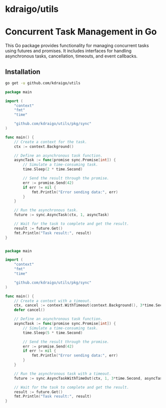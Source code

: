 # kdraigo/utils

# Concurrent Task Management in Go

This Go package provides functionality for managing concurrent tasks using futures and promises. It includes interfaces for handling asynchronous tasks, cancellation, timeouts, and event callbacks.

## Installation

```bash
go get -u github.com/kdraigo/utils
```

```go
package main

import (
	"context"
	"fmt"
	"time"

	"github.com/kdraigo/utils/pkg/sync"
)

func main() {
	// Create a context for the task.
	ctx := context.Background()

	// Define an asynchronous task function.
	asyncTask := func(promise sync.Promise[int]) {
		// Simulate a time-consuming task.
		time.Sleep(2 * time.Second)

		// Send the result through the promise.
		err := promise.Send(42)
		if err != nil {
			fmt.Println("Error sending data:", err)
		}
	}

	// Run the asynchronous task.
	future := sync.AsyncTask(ctx, 1, asyncTask)

	// Wait for the task to complete and get the result.
	result := future.Get()
	fmt.Println("Task result:", result)
}
```


```go

package main

import (
	"context"
	"fmt"
	"time"

	"github.com/kdraigo/utils/pkg/sync"
)

func main() {
	// Create a context with a timeout.
	ctx, cancel := context.WithTimeout(context.Background(), 3*time.Second)
	defer cancel()

	// Define an asynchronous task function.
	asyncTask := func(promise sync.Promise[int]) {
		// Simulate a time-consuming task.
		time.Sleep(5 * time.Second)

		// Send the result through the promise.
		err := promise.Send(42)
		if err != nil {
			fmt.Println("Error sending data:", err)
		}
	}

	// Run the asynchronous task with a timeout.
	future := sync.AsyncTaskWithTimeOut(ctx, 1, 3*time.Second, asyncTask)

	// Wait for the task to complete and get the result.
	result := future.Get()
	fmt.Println("Task result:", result)
}

```
